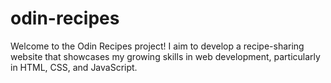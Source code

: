 # odin-recipes

Welcome to the Odin Recipes project! I aim to develop a recipe-sharing website that showcases my growing skills in web development, particularly in HTML, CSS, and JavaScript.

